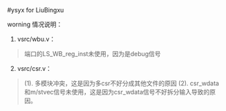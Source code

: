 #ysyx for LiuBingxu

worning 情况说明：
1. vsrc/wbu.v：
>端口的LS_WB_reg_inst未使用，因为是debug信号
2. vsrc/csr.v：
>(1). 多模块冲突，这是因为多csr不好分成其他文件的原因
>(2). csr_wdata和m/stvec信号未使用，这是因为csr_wdata信号不好拆分输入导致的原因。